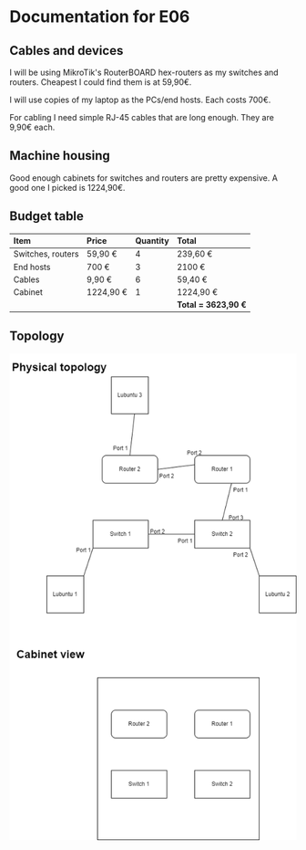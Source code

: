# Documentation for E06

## Cables and devices
I will be using MikroTik's RouterBOARD hex-routers as my switches and routers. Cheapest I could find them is at 59,90€.
[](https://www.verkkokauppa.com/fi/product/739921/MikroTik-RouterBOARD-hEX-reititin)

I will use copies of my laptop as the PCs/end hosts. Each costs 700€.

For cabling I need simple RJ-45 cables that are long enough. They are 9,90€ each.

## Machine housing
Good enough cabinets for switches and routers are pretty expensive. A good one I picked is 1224,90€.

## Budget table
| Item | Price | Quantity | Total |
| :--- | :--- | :--- | :--- |
| Switches, routers | 59,90 € | 4 | 239,60 € |
| End hosts | 700 € | 3 | 2100 € |
| Cables | 9,90 € | 6 | 59,40 € |
| Cabinet | 1224,90 € | 1 | 1224,90 € |
|||| **Total = 3623,90 €**|

## Topology
![](documentation/E06/Topologies-EX6_topo.drawio.png)
